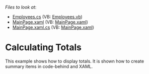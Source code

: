 <!-- default file list -->
*Files to look at*:

* [Employees.cs](./CS/DXTreeList_Totals/Employees.cs) (VB: [Employees.vb](./VB/DXTreeList_Totals/Employees.vb))
* [MainPage.xaml](./CS/DXTreeList_Totals/MainPage.xaml) (VB: [MainPage.xaml](./VB/DXTreeList_Totals/MainPage.xaml))
* [MainPage.xaml.cs](./CS/DXTreeList_Totals/MainPage.xaml.cs) (VB: [MainPage.xaml](./VB/DXTreeList_Totals/MainPage.xaml))
<!-- default file list end -->
# Calculating Totals


<p>This example shows how to display totals. It is shown how to create summary items in code-behind and XAML.</p>

<br/>


